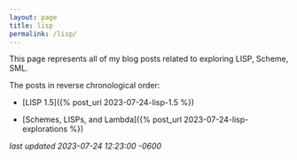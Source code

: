 ```yaml
---
layout: page
title: lisp
permalink: /lisp/
---
```

This page represents all of my blog posts related to exploring LISP, Scheme, SML.

<!--more-->

The posts in reverse chronological order:

* [LISP 1.5]({% post_url 2023-07-24-lisp-1.5 %})

* [Schemes, LISPs, and Lambda]({% post_url 2023-07-24-lisp-explorations %})

*last updated 2023-07-24 12:23:00 -0600*
